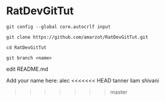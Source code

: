 # RatDevGitTut
```
git config --global core.autocrlf input

git clone https://github.com/amarzot/RatDevGitTut.git

cd RatDevGitTut

git branch <name>
```
edit README.md


Add your name here:
alec
<<<<<<< HEAD
tanner 
liam
shivani
>>>>>>> master
